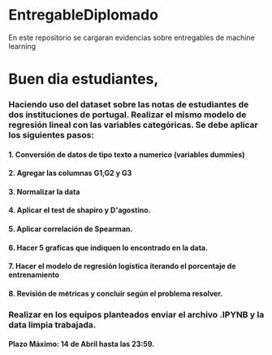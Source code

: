 # EntregableDiplomado
En este repositorio se cargaran evidencias sobre entregables de machine learning

# Buen dia estudiantes,

### Haciendo uso del dataset sobre las notas de estudiantes de dos instituciones de portugal. Realizar el mismo modelo de regresión lineal con las variables categóricas. Se debe aplicar los siguientes pasos:

#### 1. Conversión de datos de tipo texto a numerico (variables dummies)

#### 2. Agregar las columnas G1,G2 y G3

#### 3. Normalizar la data

#### 4. Aplicar el test de shapiro y D'agostino.

#### 5. Aplicar correlación de Spearman.

#### 6. Hacer 5 graficas que indiquen lo encontrado en la data.

#### 7. Hacer el modelo de regresión logística iterando el porcentaje de entrenamiento

#### 8. Revisión de métricas y concluir según el problema resolver.

### Realizar en los equipos planteados enviar el archivo .IPYNB y la data limpia trabajada.

#### Plazo Máximo: 14 de Abril hasta las 23:59.
